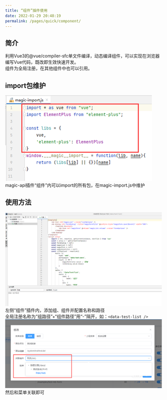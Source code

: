 ```yaml
---
title: “组件”插件使用
date: 2022-01-29 20:48:19
permalink: /pages/quick/component/
---
```

## 简介
利用Vue3的@vue/compiler-sfc单文件编译，动态编译组件，可以实现在浏览器编写Vue代码，既改即生效快速开发。  
组件为全局注册，在其他组件中也可以引用。

## import包维护
![](../../.vuepress/public/images/magic-import.png)
magic-api插件“组件”内可以import的所有包，在magic-import.js中维护

## 使用方法
![](../../.vuepress/public/images/component-demo.png)
左侧“组件”插件内，添加组、组件并配置名称和路径  
全局注册名称为“组路径”+“组件路径”用“-”隔开，如：`<data-test-list />`  
![](../../.vuepress/public/images/relation-component.png)
然后和菜单关联即可
